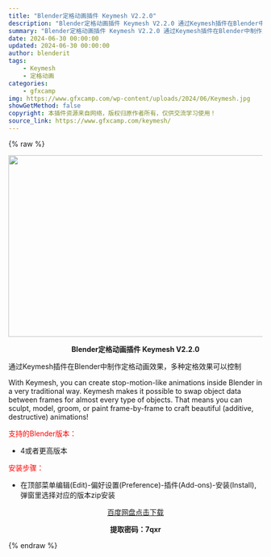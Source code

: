 ```yaml
---
title: "Blender定格动画插件 Keymesh V2.2.0"
description: "Blender定格动画插件 Keymesh V2.2.0 通过Keymesh插件在Blender中制作定格动画效果，多种定格效果可以控制 With Keymesh, you can create st..."
summary: "Blender定格动画插件 Keymesh V2.2.0 通过Keymesh插件在Blender中制作定格动画效果，多种定格效果可以控制 With Keymesh, you can create st..."
date: 2024-06-30 00:00:00
updated: 2024-06-30 00:00:00
author: blenderit
tags: 
    - Keymesh
    - 定格动画
categories:
    - gfxcamp
img: https://www.gfxcamp.com/wp-content/uploads/2024/06/Keymesh.jpg
showGetMethod: false
copyright: 本插件资源来自网络，版权归原作者所有，仅供交流学习使用！
source_link: https://www.gfxcamp.com/keymesh/
---
```


{% raw %}
<div><p><img decoding="async" class="aligncenter size-full wp-image-121945" src="https://www.gfxcamp.com/wp-content/uploads/2024/06/Keymesh.jpg" data-src="https://www.gfxcamp.com/wp-content/uploads/2024/06/Keymesh.jpg" alt="" width="640" height="360" data-srcset="https://www.gfxcamp.com/wp-content/uploads/2024/06/Keymesh.jpg 640w, https://www.gfxcamp.com/wp-content/uploads/2024/06/Keymesh-150x84.jpg 150w" data-sizes="(max-width: 640px) 100vw, 640px"></p><p style="text-align: center;"><strong>Blender定格动画插件 Keymesh V2.2.0</strong></p><p>通过Keymesh插件在Blender中制作定格动画效果，多种定格效果可以控制</p><p>With Keymesh, you can create stop-motion-like animations inside Blender in a very traditional way. Keymesh makes it possible to swap object data between frames for almost every type of objects. That means you can sculpt, model, groom, or paint frame-by-frame to craft beautiful (additive, destructive) animations!</p><p style="text-align: left;"><span style="color: #ff0000;">支持的Blender版本：</span></p><ul>
<li style="text-align: left;">4或者更高版本</li>
</ul><p><span style="color: #ff0000;">安装步骤：</span></p><ul>
<li>在顶部菜单编辑(Edit)-偏好设置(Preference)-插件(Add-ons)-安装(Install),弹窗里选择对应的版本zip安装</li>
</ul><p style="text-align: center;"><a class="maxbutton-3 maxbutton maxbutton-baidu" target="_blank" rel="noopener" href="https://pan.baidu.com/s/1aSsICEaCmyVPgCj3-x8LVw?pwd=7qxr"><span class="mb-text">百度网盘点击下载</span></a></p><p style="text-align: center;"><strong>提取密码：7qxr</strong></p></div>
<div style="display: none">gfxcamp</div>
{% endraw %}